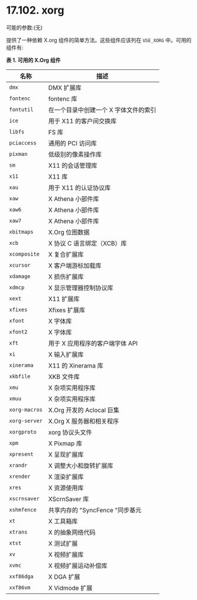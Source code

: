 # 17.102. xorg

可能的参数:(无)

提供了一种依赖 X.org 组件的简单方法。这些组件应该列在 `USE_XORG` 中。可用的组件有:

**表 1. 可用的 X.Org 组件**

| 名称 | 描述 |
| --- | --------- |
| `dmx` | DMX 扩展库 |
| `fontenc` | fontenc 库 |
| `fontutil` | 在一个目录中创建一个 X 字体文件的索引 |
| `ice` | 用于 X11 的客户间交换库 |
| `libfs` | FS 库 |
| `pciaccess` | 通用的 PCI 访问库 |
| `pixman` | 低级别的像素操作库 |
| `sm` | X11 的会话管理库 |
| `x11` | X11 库 |
| `xau` | 用于 X11 的认证协议库 |
| `xaw` | X Athena 小部件库 |
| `xaw6` | X Athena 小部件库 |
| `xaw7` | X Athena 小部件库 |
| `xbitmaps` | X.Org 位图数据 |
| `xcb` | X 协议 C 语言绑定（XCB）库 |
| `xcomposite` | X 复合扩展库 |
| `xcursor` | X 客户端游标加载库 |
| `xdamage` | X 损伤扩展库 |
| `xdmcp` | X 显示管理器控制协议库 |
| `xext` | X11 扩展库 |
| `xfixes` | Xfixes 扩展库 |
| `xfont` | X 字体库 |
| `xfont2` | X 字体库 |
| `xft` | 用于 X 应用程序的客户端字体 API |
| `xi` | X 输入扩展库 |
| `xinerama` | X11 的 Xinerama 库 |
| `xkbfile` | XKB 文件库 |
| `xmu` | X 杂项实用程序库 |
| `xmuu` | X 杂项实用程序库 |
| `xorg-macros` | X.Org 开发的 Aclocal 巨集 |
| `xorg-server` | X.Org X 服务器和相关程序 |
| `xorgproto` | xorg 协议头文件 |
| `xpm` | X Pixmap 库 |
| `xpresent` | X 呈现扩展库 |
| `xrandr` | X 调整大小和旋转扩展库 |
| `xrender` | X 渲染扩展库 |
| `xres` | X 资源使用库 |
| `xscrnsaver` | XScrnSaver 库 |
| `xshmfence` | 共享内存的 "SyncFence "同步基元 |
| `xt` | X 工具箱库 |
| `xtrans` | X 的抽象网络代码 |
| `xtst` | X 测试扩展 |
| `xv` | X 视频扩展库 |
| `xvmc` | X 视频扩展运动补偿库 |
| `xxf86dga` | X DGA 扩展 |
| `xxf86vm` | X Vidmode 扩展 |

